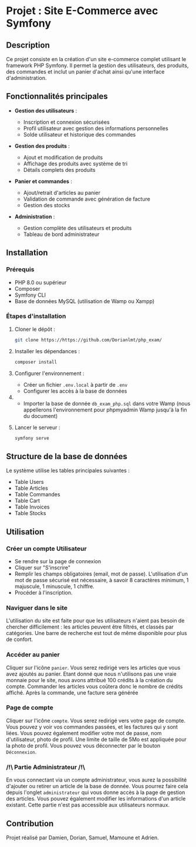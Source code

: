 # Projet : Site E-Commerce avec Symfony

## Description
Ce projet consiste en la création d'un site e-commerce complet utilisant le framework PHP Symfony. Il permet la gestion des utilisateurs, des produits, des commandes et inclut un panier d'achat ainsi qu'une interface d'administration.

## Fonctionnalités principales
- **Gestion des utilisateurs** :
  - Inscription et connexion sécurisées
  - Profil utilisateur avec gestion des informations personnelles
  - Solde utilisateur et historique des commandes

- **Gestion des produits** :
  - Ajout et modification de produits
  - Affichage des produits avec système de tri
  - Détails complets des produits

- **Panier et commandes** :
  - Ajout/retrait d'articles au panier
  - Validation de commande avec génération de facture
  - Gestion des stocks

- **Administration** :
  - Gestion complète des utilisateurs et produits
  - Tableau de bord administrateur

## Installation

### Prérequis
- PHP 8.0 ou supérieur
- Composer
- Symfony CLI
- Base de données MySQL (utilisation de Wamp ou Xampp)

### Étapes d'installation
1. Cloner le dépôt :
   ```bash
   git clone https://https://github.com/Dorianlmt/php_exam/
   ```
2. Installer les dépendances :
   ```bash
   composer install
   ```
3. Configurer l'environnement :
   - Créer un fichier `.env.local` à partir de `.env`
   - Configurer les accès à la base de données

4. - Importer la base de donnée `db_exam_php.sql` dans votre Wamp (nous appellerons l'environnement pour phpmyadmin Wamp jusqu'à la fin du document)

5. Lancer le serveur :
   ```bash
   symfony serve
   ```

## Structure de la base de données
Le système utilise les tables principales suivantes :
- Table Users
- Table Articles
- Table Commandes
- Table Cart
- Table Invoices
- Table Stocks

## Utilisation

### Créer un compte Utilisateur
- Se rendre sur la page de connexion
- Cliquer sur "S'inscrire"
- Remplir les champs obligatoires (email, mot de passe). L'utilisation d'un mot de passe sécurisé est nécessaire, à savoir 8 caractères minimum, 1 majuscule, 1 minuscule, 1 chiffre.
- Procéder à l'inscription.

### Naviguer dans le site
L'utilisation du site est faite pour que les utilisateurs n'aient pas besoin de chercher difficilement : les articles peuvent être filtrés, et classés par catégories. Une barre de recherche est tout de même disponible pour plus de confort.

### Accéder au panier 
Cliquer sur l'icône `panier`. Vous serez redirigé vers les articles que vous avez ajoutés au panier. Etant donné que nous n'utilisons pas une vraie monnaie pour le site, nous avons attribué 100 crédits à la création du compte. Commander les articles vous coûtera donc le nombre de crédits affiché. Après la commande, une facture sera générée

### Page de compte 
Cliquer sur l'icône `compte`. Vous serez redirigé vers votre page de compte. Vous pouvez y voir vos commandes passées, et les factures qui y sont liées. Vous pouvez également modifier votre mot de passe, nom d'utilisateur, photo de profil. Une limite de taille de 5Mo est appliquée pour la photo de profil. Vous pouvez vous déconnecter par le bouton `Déconnexion`. 

### /!\ Partie Administrateur /!\

En vous connectant via un compte administrateur, vous aurez la possibilité d'ajouter ou retirer un article de la base de donnée. Vous pourrez faire cela depuis l'onglet `administrateur` qui vous donne accès à la page de gestion des articles. Vous pouvez également modifier les informations d'un article existant.
Cette partie n'est pas accessible aux utilisateurs normaux.

## Contribution

Projet réalisé par Damien, Dorian, Samuel, Mamoune et Adrien.
